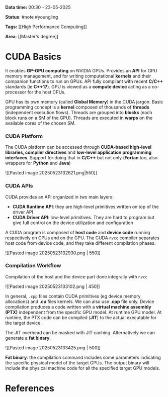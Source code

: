 **Data time:** 00:30 - 23-05-2025

**Status**: #note #youngling 

**Tags:** [[High Performance Computing]] 

**Area**: [[Master's degree]]
# CUDA Basics

It enables **GP-GPU computing** on NVIDIA GPUs. Provides an **API** for GPU memory management, and for writing computational **kernels** and their companion functions to run on GPUs. API fully compliant with recent **C/C++** standards (ie **C++17**). GPU is viewed as a **compute device** acting as a co-processor for the host CPUs.

GPU has its own memory (called **Global Memory**) in the CUDA jargon. Basic programming concept is a **kernel** composed of thousands of **threads** (independent execution flows). Threads are grouped into **blocks** (each block runs on a SM of the GPU). Threads are executed in **warps** on the available cores of the chosen SM.
### CUDA Platform
The CUDA platform can be accessed through **CUDA-based high-level libraries, compiler directives** and **low-level application programming interfaces**. Support for doing that in **C/C++** but not only (**Fortan** too, also wrappers for **Python** and **Java**)

![[Pasted image 20250523132621.png|550]]
### CUDA APIs
CUDA provides an API organized in two main layers:
- **CUDA Runtime API**: they are high-level primitives written on top of the driver API
- **CUDA Driver API**: low-level primitives. They are hard to program but give full control on the device utilization and configuration

A CUDA program is composed of **host code** and **device code** running respectively on CPUs and on the GPU. The CUDA `nvcc` compiler separates host code from device code, and they take different compilation phases.

![[Pasted image 20250523132930.png | 550]]
  
### Compilation Workflow
Compilation of the host and the device part done integrally with `nvcc`

![[Pasted image 20250523133102.png | 450]]

In general, `.cpp` files contain CUDA primitives (eg device memory allocations) and **.cu** files kernels. We can also use **.cpp** file only. Device compilation produces a code written with a **virtual machine assembly (PTX)** independent from the specific GPU model. At runtime GPU model. At runtime, the PTX code can be compiled (**JIT**) to the actual executable for the target device.

The JIT overhead can be masked with JIT caching. Alternatively we can generate a **fat binary**.

 ![[Pasted image 20250523133425.png | 500]]

**Fat binary**: the compilation command includes some parameters indicating the specific physical model of the target GPUs. The output binary will include the physical machine code for all the specified target GPU models.

# References